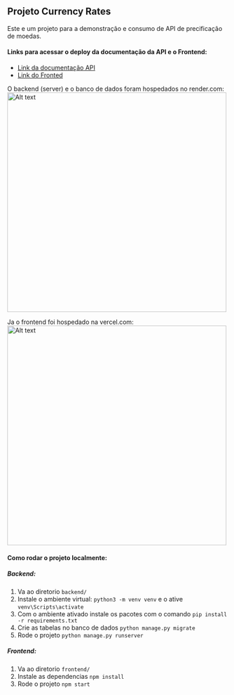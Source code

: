 ## Projeto Currency Rates

Este e um projeto para a demonstração e consumo de API de precificação de moedas.

#### Links para acessar o deploy da documentação da API e o Frontend:
- [Link da documentação API](https://currency-rate-app.onrender.com/swagger/// "Link da documentação API")
- [Link do Fronted](https://currency-rates-murex.vercel.app/ "Link do Fronted")

O backend (server) e o banco de dados foram hospedados no render.com:
<img src="https://lh3.googleusercontent.com/u/0/drive-viewer/AEYmBYRUonTKKuS7SduHxFdG7GDhCGwqkGoYl3V8HuXdr5Y-xtZjzXzG6XM-YzH3mTRyHAgAJNxpdPCQbIiq0YZNZ7ULmOl8gA=w1920-h911" alt="Alt text" width="500" />

Ja o frontend foi hospedado na vercel.com:
<img src="https://lh3.googleusercontent.com/fife/AGXqzDlLZ5oPnK26lnvaMlSxdi1DWa-kfBRtlOkfnxc0T4DdLdqJH3sQ26IK9T1tuvAn6ISljzF49A4VtXhspwwydVmrOy1iTrZakQYlmbAdw3ONSth-FU1k7F5UKadxPkibF2XM3fCBGVbpH27avWXITP-oIwxOYw60djZlG5qj0wSAI-N5XvMg92pyBGp5wosOlQoPFdh5M3Md7gLWc1Y-JekotvI21g3JQQIUiVok-h1vOHoNRI0EnqiF2eq5fSZiDDUxcuWp-fCue70GF-l9TBeBmAv48XLsnP405KDKR4d_GqAIrNSGELVfu_CjTA7_A6GHARWlSTEdmj_kBbuGRyT3Kh6wUel9k4eNwv6eQoR_GlTUgFZeSF184gqQvl2HdN1a0evvVgbBxYsz0V4Oj3NVqLOTUuE9H_UyB63fA2rh85bKearsBNtUYZSZTluFh8nzsf3NeHIBwVF87psQmKg_vziMGmOPSKvzAsqPYWiyYFGeaMBmVsZ_RPxd1_4L0bNOiuAp2HgMmtDG6av85iVgZRyT6S4tBdaCXWeN6mE7WChxuY2b7tIf8KlCgTJ9kEJQqR1JAk9Ai_MK6C8rE0UbvK58EE7t8utNKWqlHLLxoYQPw-CWcis2RCwv2VO0zTiTGj6KdVVVejMq39G-ROOP7__929SSaLZVlK9I2busOiGcQIRLRZAKzNNTa6DjyozMuBYNjo_6hxlnBRbw-mIJkJcr7fzjKbFtj_j21-yU-CcJPJWwXfHDwkHQ99WgpcnEWcILPEd4xaJQIxyGr5HVLTRnd17Ve3SDZ_liOv4geq8aP6HkGx_8SAUGDw3jg7zu3l_0JoNCkdAs6-1gYu9GZvoPgfxwT3yf0eZKSJPQRL8sI7mOiJtu6c3wncSqByjOJkEwuTudaPXTKHylv8Zd8a7Ss05fA0SG4BzCn_lwH7eIh-ZL2WUTI8-2mmV2tZk72BZbSleaoVajuMCpRVLItrf1eKTU7jfeuuTzB6BfA_aJSnLRBxHME-f4peXLp6e5W2Oyslwl3KyAIQQMkdD_9wGSYLa6kjyuM46D-yBgjEjhqXyf4mIDZI5sOiURMIf_h6soefyEwjvJnvUY0pSnkPo81-qllimkDM6oPow0yKNHNVK3vutLLQFPgAaSS2A6eZklbB6TG0jphmmXQv6fybjlNI5t2-vbdqohaBg8i4lCbynOtIugRBrPs4g0GJ7KAdIVwN3cv5NtIqxEYVgUuvYKQ-10bAR1jfLr7P3BqATW9BFOjNXEaEskdKqv7_ySxfL5-tRxHJtfyXNxxqMZMY2-RzWAbwPYsAmNd6pG-TL-fvBnGfeVK5g87oiSsAcJC-LNdD1diBeDK2o1u-A5IzVizgwmBPqhRb7MHYLcFMaYy5U_LrVdfP3b_ndpAX1XSA2Dk6VKtQsQ8P9pd5hGfX4lDtfBSuq_Jj9r0ey6Hyggi8m5_2iPvtfPjBtCg3PmbwwIJhdxQ0v3rFlL-HDIJ3RFqmezgxekpIcD9bPhW6zSfTiVCCBRaiQX0_h9WnqvWqrhekCRDEDKldcivfnhsU0=w1920-h911" alt="Alt text" width="500" />

#### Como rodar o projeto localmente:

##### Backend:
1. Va ao diretorio `backend/`
2. Instale o ambiente virtual: `python3 -m venv venv` e o ative `venv\Scripts\activate`
3. Com o ambiente ativado instale os pacotes com o comando `pip install -r requirements.txt`
4. Crie as tabelas no banco de dados `python manage.py migrate`
5. Rode o projeto `python manage.py runserver`

##### Frontend:
1. Va ao diretorio `frontend/`
2. Instale as dependencias `npm install`
3. Rode o projeto `npm start`